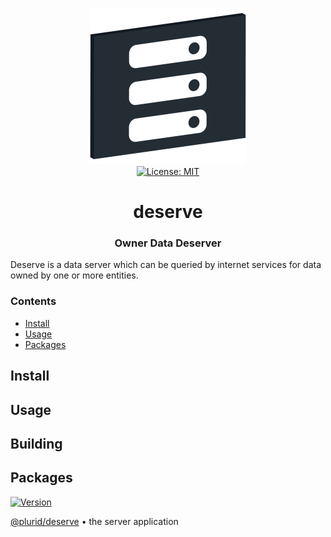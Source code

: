 <p align="center">
    <img src="https://raw.githubusercontent.com/plurid/deserve/master/about/identity/deserve-logo.png" height="250px">
    <br />
    <a target="_blank" href="https://github.com/plurid/deserve/blob/master/LICENSE">
        <img src="https://img.shields.io/badge/license-MIT-blue.svg?colorB=1380C3&style=for-the-badge" alt="License: MIT">
    </a>
</p>



<h1 align="center">
    deserve
</h1>


<h3 align="center">
    Owner Data Deserver
</h1>


Deserve is a data server which can be queried by internet services for data owned by one or more entities.


### Contents

+ [Install](#install)
+ [Usage](#usage)
+ [Packages](#packages)



## Install


## Usage


## Building



## Packages


<a target="_blank" href="https://www.npmjs.com/package/@plurid/deserve">
    <img src="https://img.shields.io/npm/v/@plurid/deserve.svg?logo=npm&colorB=1380C3&style=for-the-badge" alt="Version">
</a>

[@plurid/deserve][deserve] • the server application

[deserve]: https://github.com/plurid/datasign/tree/master/packages/deserve
